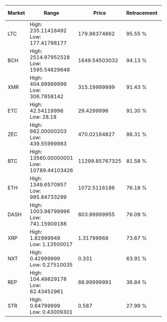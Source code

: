 | Market | Range | Price| Retracement | Doubles to 50% |
| --- | --- | --- | --- | --- |
| LTC | High: 235.11416492<br />Low: 177.41798177 | 179.98374862 | 95.55 % | 1.15 |
| BCH | High: 2514.97952528<br />Low: 1595.54829648 | 1649.54503032 | 94.13 % | 1.25 |
| XMR | High: 404.99999999<br />Low: 306.7858142 | 315.19999999 | 91.43 % | 1.13 |
| ETC | High: 42.54119996<br />Low: 28.18 | 29.4299996 | 91.30 % | 1.20 |
| ZEC | High: 662.00000203<br />Low: 439.55999983 | 470.02164827 | 86.31 % | 1.17 |
| BTC | High: 13560.00000001<br />Low: 10789.44103426 | 11299.85767325 | 81.58 % | 1.08 |
| ETH | High: 1349.6570957<br />Low: 985.84733299 | 1072.5116186 | 76.18 % | 1.09 |
| DASH | High: 1003.98799996<br />Low: 741.15909188 | 803.99999955 | 76.09 % | 1.09 |
| XRP | High: 1.82999949<br />Low: 1.13500017 | 1.31799968 | 73.67 % | 1.12 |
| NXT | High: 0.42999999<br />Low: 0.27510035 | 0.331 | 63.91 % | 1.07 |
| REP | High: 104.49829178<br />Low: 62.43452961 | 88.99999991 | 36.84 % | 0.00 |
| STR | High: 0.64799999<br />Low: 0.43009301 | 0.587 | 27.99 % | 0.00 |
